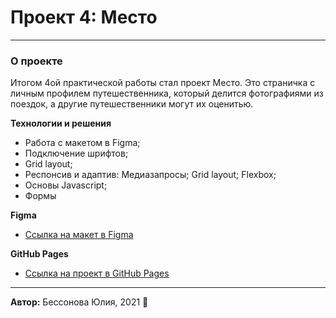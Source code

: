 # Проект 4: Место
------
### О проекте

Итогом 4ой практической работы стал проект Место. Это страничка с личным профилем путешественника, который делится фотографиями из поездок, а другие путешественники могут их оценитью. 

**Технологии и решения**
* Работа с макетом в Figma;
* Подключение шрифтов; 
* Grid layout;
* Респонсив и адаптив: Медиазапросы; Grid layout; Flexbox; 
* Основы Javascript;
* Формы

**Figma**

* [Ссылка на макет в Figma](https://www.figma.com/file/2cn9N9jSkmxD84oJik7xL7/JavaScript.-Sprint-4?node-id=0%3A1)

**GitHub Pages**

* [Ссылка на проект в GitHub Pages]()  <!-- вставить ссылку -->

------
**Автор:** Бессонова Юлия, 2021 
:floppy_disk: 